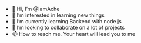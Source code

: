 - 👋 Hi, I’m @IamAche
- 👀 I’m interested in learning new things
- 🌱 I’m currently learning Backend with node js
- 💞️ I’m looking to collaborate on a lot of projects 
- 📫 How to reach me. Your heart will lead you to me 

<!---
IamAche/IamAche is a ✨ special ✨ repository because its `README.md` (this file) appears on your GitHub profile.
You can click the Preview link to take a look at your changes.
--->
